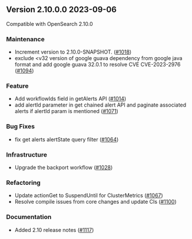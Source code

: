 ## Version 2.10.0.0 2023-09-06
Compatible with OpenSearch 2.10.0

### Maintenance
* Increment version to 2.10.0-SNAPSHOT. ([#1018](https://github.com/opensearch-project/alerting/pull/1018))
* exclude <v32 version of google guava dependency from google java format and add google guava 32.0.1 to resolve CVE CVE-2023-2976 ([#1094](https://github.com/opensearch-project/alerting/pull/1094))

### Feature
* Add workflowIds field in getAlerts API  ([#1014](https://github.com/opensearch-project/alerting/pull/1014))
* add alertId parameter in get chained alert API and paginate associated alerts if alertId param is mentioned ([#1071](https://github.com/opensearch-project/alerting/pull/1071))

### Bug Fixes
* fix get alerts alertState query filter ([#1064](https://github.com/opensearch-project/alerting/pull/1064))

### Infrastructure
* Upgrade the backport workflow ([#1028](https://github.com/opensearch-project/alerting/pull/1029))

### Refactoring
* Update actionGet to SuspendUntil for ClusterMetrics ([#1067](https://github.com/opensearch-project/alerting/pull/1067))
* Resolve compile issues from core changes and update CIs ([#1100](https://github.com/opensearch-project/alerting/pull/1100))

### Documentation
* Added 2.10 release notes ([#1117](https://github.com/opensearch-project/alerting/pull/1117))